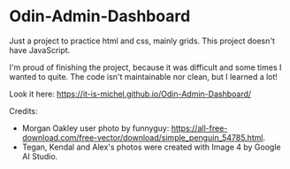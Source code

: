 # Odin-Admin-Dashboard
Just a project to practice html and css, mainly grids. This project doesn't have JavaScript.

I'm proud of finishing the project, because it was difficult and some times I wanted to quite. The code isn't maintainable nor clean, but I learned a lot!

Look it here: https://it-is-michel.github.io/Odin-Admin-Dashboard/

Credits:
 - Morgan Oakley user photo by funnyguy: https://all-free-download.com/free-vector/download/simple_penguin_54785.html.
 - Tegan, Kendal and Alex's photos were created with Image 4 by Google AI Studio.

